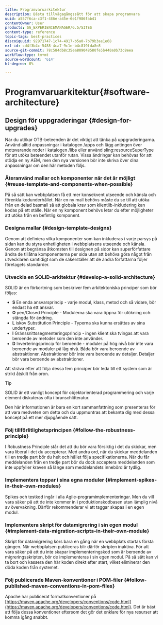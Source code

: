 ```yaml
---
title: Programvaruarkitektur
description: Bästa tillvägagångssätt för att skapa programvara
uuid: a557f6ca-c3f1-486e-a45e-6e1f986fab41
contentOwner: User
products: SG_EXPERIENCEMANAGER/6.5/SITES
content-type: reference
topic-tags: best-practices
discoiquuid: 92971747-1c74-4917-b5a0-7b79b3ae1e68
exl-id: cd4f3b4c-5488-4ca7-9c1e-b4c819fda8e8
source-git-commit: 78c584db8c35ea809048580fe5b440a0b73c8eea
workflow-type: tm+mt
source-wordcount: '614'
ht-degree: 0%

---
```


# Programvaruarkitektur{#software-architecture}

## Design för uppgraderingar {#design-for-upgrades}

När du utökar OTB-beteenden är det viktigt att tänka på uppgraderingarna. Använd alltid anpassningar i katalogen /apps och lägg antingen över motsvarande noder i katalogen /libs eller använd sling:resourceSuperType för att utöka beteendet utanför rutan. Vissa ändringar kan behövas för att stödja en ny AEM, men den nya versionen bör inte skriva över dina anpassningar om den här metoden följs.

### Återanvänd mallar och komponenter när det är möjligt {#reuse-template-and-components-when-possible}

På så sätt kan webbplatsen få ett mer konsekvent utseende och känsla och förenkla kodunderhållet. När en ny mall behövs måste du se till att utöka från en delad basmall så att globala krav som klientlib-inkludering kan kodas på ett ställe. När en ny komponent behövs letar du efter möjligheter att utöka från en befintlig komponent.

### Designa mallar {#design-template-designs}

Genom att definiera vilka komponenter som kan inkluderas i varje parsys på sidan kan du styra enhetligheten i webbplatsens utseende och känsla. Genom att begränsa åtkomsten till designen på sidor kan superförfattare ändra de tillåtna komponenterna per sida utan att behöva göra något från utvecklaren samtidigt som de säkerställer att de andra författarna följer företagets standarder.

### Utveckla en SOLID-arkitektur {#develop-a-solid-architecture}

SOLID är en förkortning som beskriver fem arkitektoniska principer som bör följas:

* **S** En enda ansvarsprincip - varje modul, klass, metod och så vidare, bör endast ha ett ansvar.
* **O** pen/Closed Principle - Modulerna ska vara öppna för utökning och stängda för ändring.
* **L** iskov Substitution Principle - Typerna ska kunna ersättas av sina undertyper.
* **I** Gränssnittssegmenteringsprincip - ingen klient ska tvingas att vara beroende av metoder som den inte använder.
* **D** Inverteringsprincip för beroende - moduler på hög nivå bör inte vara beroende av moduler på låg nivå. Båda bör vara beroende av abstraktioner. Abstraktioner bör inte vara beroende av detaljer. Detaljer bör vara beroende av abstraktioner.

Att sträva efter att följa dessa fem principer bör leda till ett system som är strikt åtskilt från oron.

>[!TIP]
>
>SOLID är ett vanligt koncept för objektorienterad programmering och varje element diskuteras ofta i branschlitteratur.
>
>Den här informationen är bara en kort sammanfattning som presenteras för att vara medveten om detta och du uppmuntras att bekanta dig med dessa koncept på ett mer djupgående sätt.

### Följ tillförlitlighetsprincipen {#follow-the-robustness-principle}

I Robustness Principle står det att du bör vara försiktig i det du skickar, men vara liberal i det du accepterar. Med andra ord, när du skickar meddelanden till en tredje part bör du helt och hållet följa specifikationerna. När du får meddelanden från en tredje part bör du dock acceptera meddelanden som inte uppfyller kraven så länge som meddelandets innebörd är tydlig.

### Implementera toppar i sina egna moduler {#implement-spikes-in-their-own-modules}

Spikes och testkod ingår i alla Agile-programimplementeringar. Men du vill vara säker på att de inte kommer in i produktionskodbasen utan lämplig nivå av övervakning. Därför rekommenderar vi att taggar skapas i en egen modul.

### Implementera skript för datamigrering i sin egen modul {#implement-data-migration-scripts-in-their-own-module}

Skript för datamigrering körs bara en gång när en webbplats startas första gången. När webbplatsen publiceras blir därför skripten inaktiva. För att vara säker på att du inte skapar implementeringskod som är beroende av migreringsskripten, bör de implementeras i sin egen modul. På så sätt kan vi ta bort och kassera den här koden direkt efter start, vilket eliminerar den döda koden från systemet.

### Följ publicerade Maven-konventioner i POM-filer {#follow-published-maven-conventions-in-pom-files}

Apache har publicerat formatkonventioner på [https://maven.apache.org/developers/conventions/code.html](https://maven.apache.org/developers/conventions/code.html). Det är bäst att följa dessa konventioner eftersom det gör det enklare för nya resurser att komma igång snabbt.
